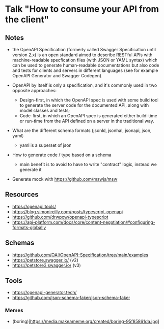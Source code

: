 # Talk "How to consume your API from the client"

## Notes

* the OpenAPI Specification (formerly called Swagger Specification until version 2.x) is an open standard aimed to describe RESTful APIs with machine-readable specfication files (with JSON or YAML syntax) which can be used to generate human-readable documentations but also code and tests for clients and servers in different languages (see for example OpenAPI Generator and Swagger Codegen).

* OpenAPI by itself is only a specification, and it's commonly used in two opposite approaches:
  * Design-first, in which the OpenAPI spec is used with some build tool to generate the server code for the documented API, along with model classes and tests;
  * Code-first, in which an OpenAPI spec is generated either build-time or run-time from the API defined on a server in the traditional way.

* What are the different schema formats (jsonld, jsonhal, jsonapi, json, yaml)
  * yaml is a superset of json

* How to generate code / type based on a schema
  * main benefit is to avoid to have to write "contract" logic, instead we generate it

* Generate mock with https://github.com/mswjs/msw

## Resources

- https://openapi.tools/
- https://blog.simonireilly.com/posts/typescript-openapi
- https://github.com/drwpow/openapi-typescript
- https://api-platform.com/docs/core/content-negotiation/#configuring-formats-globally

## Schemas
- https://github.com/OAI/OpenAPI-Specification/tree/main/examples
- https://petstore.swagger.io/ (v2)
- https://petstore3.swagger.io/ (v3)

## Tools
- https://openapi-generator.tech/
- https://github.com/json-schema-faker/json-schema-faker


### Memes
- (boring)[https://media.makeameme.org/created/boring-95f85861da.jpg]
